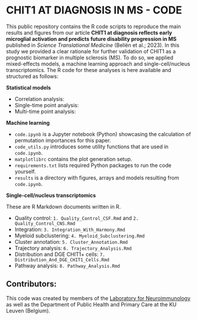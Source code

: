 # CHIT1 AT DIAGNOSIS IN MS - CODE
This public repository contains the R code scripts to reproduce the main results and figures from our article **CHIT1 at diagnosis reflects early microglial activation and predicts future disability progression in MS** published in *Science Translational Medicine* (Beliën et al.; 2023). In this study we provided a clear rationale for further validation of CHIT1 as a prognostic biomarker in multiple sclerosis (MS). To do so, we applied mixed-effects models, a machine learning approach and single-cell/nucleus transcriptomics. The R code for these analyses is here available and structured as follows:

**Statistical models**
- Correlation analysis:
- Single-time point analysis:
- Multi-time point analysis:

**Machine learning**
- `code.ipynb` is a Jupyter notebook (Python) showcasing the calculation of permutation importances for this paper.
- `code_utils.py` introduces some utility functions that are used in `code.ipynb`.
- `matplotlibrc` contains the plot generation setup.
- `requirements.txt` lists required Python packages to run the code yourself.
- `results` is a directory with figures, arrays and models resulting from `code.ipynb`.

**Single-cell/nucleus transcriptomics**

These are R Markdown documents written in R.
- Quality control: `1. Quality_Control_CSF.Rmd` and `2. Quality_Control_CNS.Rmd`
- Integration: `3. Integration_With_Harmony.Rmd`
- Myeloid subclustering: `4. Myeloid_Subclustering.Rmd`
- Cluster annotation: `5. Cluster_Annotation.Rmd`
- Trajectory analysis: `6. Trajectory_Analysis.Rmd`
- Distribution and DGE CHIT1+ cells: `7. Distribution_And_DGE_CHIT1_Cells.Rmd`
- Pathway analysis: `8. Pathway_Analysis.Rmd`

## Contributors:
This code was created by members of the [Laboratory for Neuroimmunology](https://gbiomed.kuleuven.be/english/research/50000666/50000668/50525530/laboratory-for-neuroimmunology) as well as the Department of Public Health and Primary Care at the KU Leuven (Belgium).
